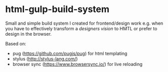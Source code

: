 # html-gulp-build-system

Small and simple build system I created for frontend/design work e.g. when you have to effectively transform a *designers vision* to HMTL or prefer to design in the browser.

Based on:
- pug (https://github.com/pugjs/pug) for html templating
- stylus (http://stylus-lang.com/) 
- browser sync (https://www.browsersync.io/) for live reloading






